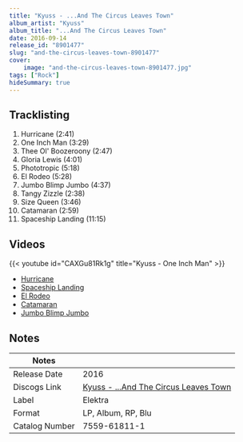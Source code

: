 ```yaml
---
title: "Kyuss - ...And The Circus Leaves Town"
album_artist: "Kyuss"
album_title: "...And The Circus Leaves Town"
date: 2016-09-14
release_id: "8901477"
slug: "and-the-circus-leaves-town-8901477"
cover:
    image: "and-the-circus-leaves-town-8901477.jpg"
tags: ["Rock"]
hideSummary: true
---
```


## Tracklisting
1. Hurricane (2:41)
2. One Inch Man (3:29)
3. Thee Ol' Boozeroony (2:47)
4. Gloria Lewis (4:01)
5. Phototropic (5:18)
6. El Rodeo (5:28)
7. Jumbo Blimp Jumbo (4:37)
8. Tangy Zizzle (2:38)
9. Size Queen (3:46)
10. Catamaran (2:59)
11. Spaceship Landing (11:15)

## Videos
{{< youtube id="CAXGu81Rk1g" title="Kyuss - One Inch Man" >}}
- [Hurricane](https://www.youtube.com/watch?v=9S-HOU6IehU)
- [Spaceship Landing](https://www.youtube.com/watch?v=XJeD2tsKBoA)
- [El Rodeo](https://www.youtube.com/watch?v=UnUHC7LoiWE)
- [Catamaran](https://www.youtube.com/watch?v=kdkeorF6Fiw)
- [Jumbo Blimp Jumbo](https://www.youtube.com/watch?v=wC5UKU7xh_4)

## Notes

| Notes          |             |
| ---------------| ----------- |
| Release Date   | 2016 |
| Discogs Link   | [Kyuss - ...And The Circus Leaves Town](https://www.discogs.com/release/8901477) |
| Label          | Elektra |
| Format         | LP, Album, RP, Blu |
| Catalog Number | 7559-61811-1 |


